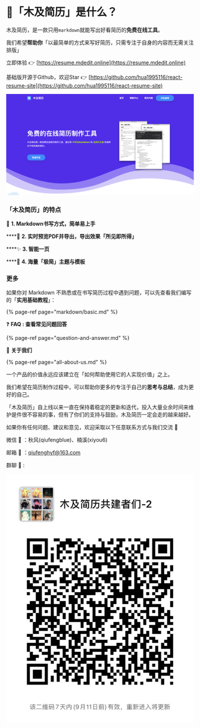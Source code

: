 # 🏅️「木及简历」是什么？

木及简历，是一款只用`markdown`就能写出好看简历的**免费在线工具**。 

我们希望**帮助你**「以最简单的方式来写好简历，只需专注于自身的内容而无需关注排版」

立即体验 👉  [https://resume.mdedit.online](https://resume.mdedit.online) 

基础版开源于Github，欢迎Star  👉 [https://github.com/hua1995116/react-resume-site](https://github.com/hua1995116/react-resume-site)

![](.gitbook/assets/jie-ping-20210904-xia-wu-6.12.05.png)

### 「木及简历」的特点

 📝 **1. Markdown书写方式，简单易上手**

\*\*\*\*🎯 **2. 实时预览PDF并导出，导出效果「所见即所得」**

\*\*\*\*✨ **3. 智能一页**

\*\*\*\*🎏 **4. 海量「极简」主题与模板**

### 更多

如果你对 Markdown 不熟悉或在书写简历过程中遇到问题，可以先查看我们编写的「**实用基础教程**」：

{% page-ref page="markdown/basic.md" %}

❓ **FAQ : 查看常见问题回答**

{% page-ref page="question-and-answer.md" %}

👫 **关于我们**

{% page-ref page="all-about-us.md" %}

一个产品的价值永远应该建立在「如何帮助使用它的人实现价值」之上。

我们希望在简历制作过程中，可以帮助你更多的专注于自己的**思考与总结**，成为更好的自己。

「木及简历」自上线以来一直在保持着稳定的更新和迭代，投入大量业余时间来维护是件很不容易的事，但有了你们的支持与鼓励，木及简历一定会走的越来越好。

如果你有任何问题、建议和意见，欢迎采取以下任意联系方式与我们交流 👏

微信 🌱 ：秋风\(qiufengblue\)、楠溪\(xiyou6\)

邮箱 📩 ：qiufenghyf@163.com

群聊 🏃 :  

![](.gitbook/assets/image%20%284%29.png)

